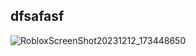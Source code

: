 ## dfsafasf
![RobloxScreenShot20231212_173448650](https://github.com/user-attachments/assets/24b35d58-f672-4f85-b493-1a9ed144b683)
